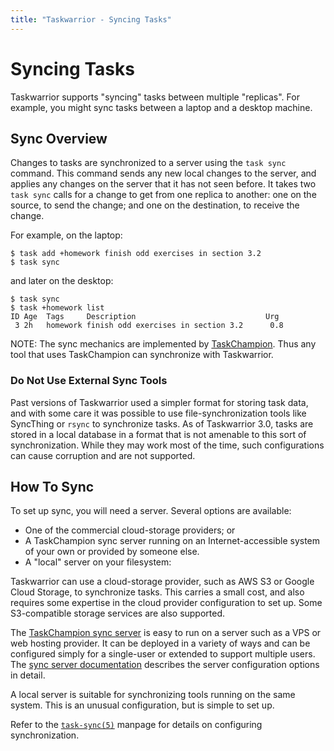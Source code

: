 ```yaml
---
title: "Taskwarrior - Syncing Tasks"
---
```


# Syncing Tasks

Taskwarrior supports "syncing" tasks between multiple "replicas".
For example, you might sync tasks between a laptop and a desktop machine.

## Sync Overview

Changes to tasks are synchronized to a server using the `task sync` command.
This command sends any new local changes to the server, and applies any changes on the server that it has not seen before.
It takes two `task sync` calls for a change to get from one replica to another: one on the source, to send the change; and one on the destination, to receive the change.

For example, on the laptop:
```
$ task add +homework finish odd exercises in section 3.2
$ task sync
```

and later on the desktop:
```
$ task sync
$ task +homework list
ID Age  Tags     Description                             Urg 
 3 2h   homework finish odd exercises in section 3.2      0.8
```

NOTE: The sync mechanics are implemented by [TaskChampion](https://github.com/GothenburgBitFactory/taskchampion).
Thus any tool that uses TaskChampion can synchronize with Taskwarrior.

### Do Not Use External Sync Tools

Past versions of Taskwarrior used a simpler format for storing task data, and with some care it was possible to use file-synchronization tools like SyncThing or `rsync` to synchronize tasks.
As of Taskwarrior 3.0, tasks are stored in a local database in a format that is not amenable to this sort of synchronization.
While they may work most of the time, such configurations can cause corruption and are not supported.

## How To Sync

To set up sync, you will need a server.
Several options are available:

 - One of the commercial cloud-storage providers; or
 - A TaskChampion sync server running on an Internet-accessible system of your own or provided by someone else.
 - A "local" server on your filesystem:

Taskwarrior can use a cloud-storage provider, such as AWS S3 or Google Cloud Storage, to synchronize tasks.
This carries a small cost, and also requires some expertise in the cloud provider configuration to set up.
Some S3-compatible storage services are also supported.

The [TaskChampion sync server](https://github.com/GothenburgBitFactory/taskchampion-sync-server) is easy to run on a server such as a VPS or web hosting provider.
It can be deployed in a variety of ways and can be configured simply for a single-user or extended to support multiple users.
The [sync server documentation](https://gothenburgbitfactory.org/taskchampion-sync-server/) describes the server configuration options in detail.

A local server is suitable for synchronizing tools running on the same system.
This is an unusual configuration, but is simple to set up.

Refer to the [`task-sync(5)`](https://taskwarrior.org/docs/man/task-sync.5/) manpage for details on configuring synchronization.
